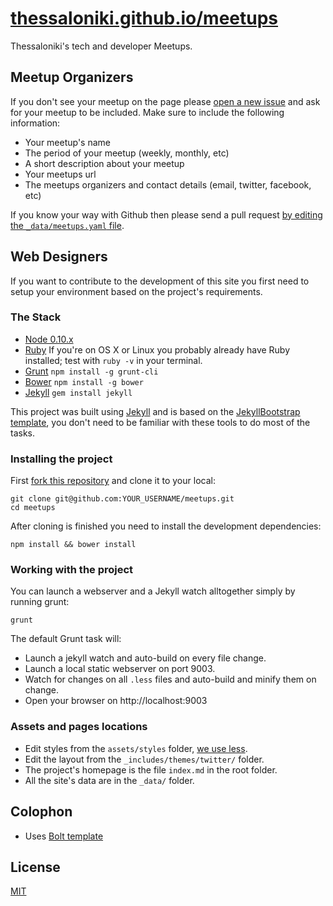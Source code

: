 # [thessaloniki.github.io/meetups](http://thessaloniki.github.io/meetups)

Thessaloniki's tech and developer Meetups.

## Meetup Organizers

If you don't see your meetup on the page please [open a new issue](https://github.com/thessaloniki/meetups/issues/new) and ask for your meetup to be included. Make sure to include the following information:

* Your meetup's name
* The period of your meetup (weekly, monthly, etc)
* A short description about your meetup
* Your meetups url
* The meetups organizers and contact details (email, twitter, facebook, etc)

If you know your way with Github then please send a pull request [by editing the `_data/meetups.yaml` file](https://github.com/thessaloniki/meetups/blob/master/_data/meetups.yaml).

## Web Designers

If you want to contribute to the development of this site you first need to setup your environment based on the project's requirements.

### The Stack

 * [Node 0.10.x](http://nodejs.org/)
 * [Ruby](http://www.ruby-lang.org/en/downloads/) If you're on OS X or Linux you probably already have Ruby installed; test with `ruby -v` in your terminal.
 * [Grunt](http://gruntjs.com) `npm install -g grunt-cli`
 * [Bower](http://bower.io) `npm install -g bower`
 * [Jekyll](http://jekyllrb.com/) `gem install jekyll`

This project was built using [Jekyll](http://jekyllrb.com/) and is based on the [JekyllBootstrap template](http://jekyllbootstrap.com/), you don't need to be familiar with these tools to do most of the tasks.

### Installing the project

First [fork this repository](https://github.com/thessaloniki/meetups/fork) and clone it to your local:

```shell
git clone git@github.com:YOUR_USERNAME/meetups.git
cd meetups
```

After cloning is finished you need to install the development dependencies:

```shell
npm install && bower install
```

### Working with the project

You can launch a webserver and a Jekyll watch alltogether simply by running grunt:

```shell
grunt
```

The default Grunt task will:

* Launch a jekyll watch and auto-build on every file change.
* Launch a local static webserver on port 9003.
* Watch for changes on all `.less` files and auto-build and minify them on change.
* Open your browser on http://localhost:9003

### Assets and pages locations

* Edit styles from the `assets/styles` folder, [we use less](http://lesscss.org/).
* Edit the layout from the `_includes/themes/twitter/` folder.
* The project's homepage is the file `index.md` in the root folder.
* All the site's data are in the `_data/` folder.


## Colophon

* Uses [Bolt template](http://bootstrapzero.com/bootstrap-template/bolt)

## License

[MIT](http://opensource.org/licenses/MIT)
